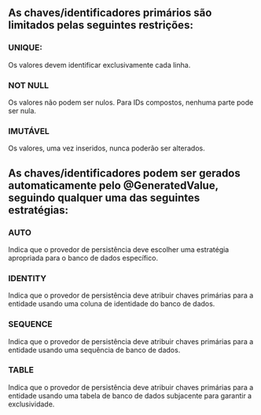 ## As chaves/identificadores primários são limitados pelas seguintes restrições:

### UNIQUE:
Os valores devem identificar exclusivamente cada linha.

### NOT NULL
Os valores não podem ser nulos. Para IDs compostos, nenhuma parte pode ser nula.

### IMUTÁVEL
Os valores, uma vez inseridos, nunca poderão ser alterados.

## As chaves/identificadores podem ser gerados automaticamente pelo @GeneratedValue, seguindo qualquer uma das seguintes estratégias:

### AUTO
Indica que o provedor de persistência deve escolher uma estratégia apropriada para o banco de dados específico.

### IDENTITY
Indica que o provedor de persistência deve atribuir chaves primárias para a entidade usando uma coluna de identidade do banco de dados.

### SEQUENCE
Indica que o provedor de persistência deve atribuir chaves primárias para a entidade usando uma sequência de banco de dados.

### TABLE
Indica que o provedor de persistência deve atribuir chaves primárias para a entidade usando uma tabela de banco de dados subjacente para garantir a exclusividade.